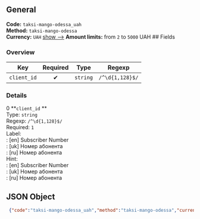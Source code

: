 ## General 
**Code:** `taksi-mango-odessa_uah`  
**Method:** `taksi-mango-odessa`  
**Currency:** `UAH` [show -->]() 
**Amount limits:** from `2`  to `5000`  UAH ## Fields 
### Overview 
|Key|Required|Type|Regexp| 
|:---:|:---:|:---:|:---:| 
|`client_id` |✔ |`string` |`/^\d{1,128}$/` | 
 
### Details 
0 **`client_id` **  
Type: `string`  
Regexp: `/^\d{1,128}$/`  
Required: `1`  
Label:  
: [en] Subscriber Number  
: [uk] Номер абонента  
: [ru] Номер абонента  
Hint:  
: [en] Subscriber Number  
: [uk] Номер абонента  
: [ru] Номер абонента  
## JSON Object 
```json
 {"code":"taksi-mango-odessa_uah","method":"taksi-mango-odessa","currency":"UAH","fields":[{"key":"client_id","type":"string","label":{"en":"Subscriber Number","uk":"\u041d\u043e\u043c\u0435\u0440 \u0430\u0431\u043e\u043d\u0435\u043d\u0442\u0430","ru":"\u041d\u043e\u043c\u0435\u0440 \u0430\u0431\u043e\u043d\u0435\u043d\u0442\u0430"},"regexp":"\/^\\d{1,128}$\/","required":true,"position":1,"hint":{"en":"Subscriber Number","uk":"\u041d\u043e\u043c\u0435\u0440 \u0430\u0431\u043e\u043d\u0435\u043d\u0442\u0430","ru":"\u041d\u043e\u043c\u0435\u0440 \u0430\u0431\u043e\u043d\u0435\u043d\u0442\u0430"},"example":"2"}],"amount_min":2,"amount_max":5000}```  
